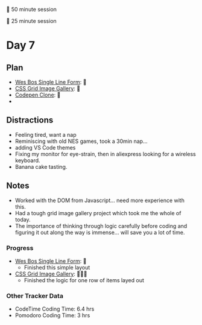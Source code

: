 🍒 50 minute session

🍅 25 minute session

# Day 7

## Plan

-   [Wes Bos Single Line Form](https://courses.wesbos.com/account/access/5ebd7be59edbdf3638123df9/view/195971710): 🍅
-   [CSS Grid Image Gallery](https://courses.wesbos.com/account/access/5ebd7c8a9edbdf3638123dfa/view/249560994): 🍒
-   [Codepen Clone](https://courses.wesbos.com/account/access/5ebd7c8a9edbdf3638123dfa/view/249565560): 🍒
-

## Distractions

-   Feeling tired, want a nap
-   Reminiscing with old NES games, took a 30min nap... 
-   adding VS Code themes
-   Fixing my monitor for eye-strain, then in aliexpress looking for a wireless keyboard.
-   Banana cake tasting.

## Notes

-  Worked with the DOM from Javascript... need more experience with this.
- Had a tough grid image gallery project which took me the whole of today.
- The importance of thinking through logic carefully before coding and figuring it out along the way is immense... will save you a lot of time.

### Progress

-   [Wes Bos Single Line Form](https://courses.wesbos.com/account/access/5ebd7be59edbdf3638123df9/view/195971710): 🍅
    -   Finished this simple layout
-   [CSS Grid Image Gallery](https://courses.wesbos.com/account/access/5ebd7c8a9edbdf3638123dfa/view/249560994): 🍒🍒🍒
    - Finished the logic for one row of items layed out   

### Other Tracker Data

-   CodeTime Coding Time: 6.4 hrs
-   Pomodoro Coding Time: 3 hrs
